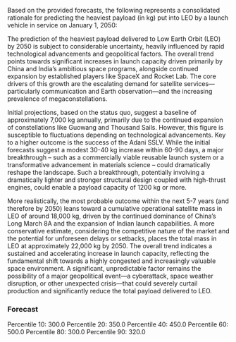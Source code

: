 Based on the provided forecasts, the following represents a consolidated rationale for predicting the heaviest payload (in kg) put into LEO by a launch vehicle in service on January 1, 2050:

The prediction of the heaviest payload delivered to Low Earth Orbit (LEO) by 2050 is subject to considerable uncertainty, heavily influenced by rapid technological advancements and geopolitical factors. The overall trend points towards significant increases in launch capacity driven primarily by China and India’s ambitious space programs, alongside continued expansion by established players like SpaceX and Rocket Lab.  The core drivers of this growth are the escalating demand for satellite services—particularly communication and Earth observation—and the increasing prevalence of megaconstellations.

Initial projections, based on the status quo, suggest a baseline of approximately 7,000 kg annually, primarily due to the continued expansion of constellations like Guowang and Thousand Sails. However, this figure is susceptible to fluctuations depending on technological advancements. Key to a higher outcome is the success of the Adani SSLV. While the initial forecasts suggest a modest 30-40 kg increase within 60-90 days, a major breakthrough – such as a commercially viable reusable launch system or a transformative advancement in materials science – could dramatically reshape the landscape. Such a breakthrough, potentially involving a dramatically lighter and stronger structural design coupled with high-thrust engines, could enable a payload capacity of 1200 kg or more. 

More realistically, the most probable outcome within the next 5-7 years (and therefore by 2050) leans toward a cumulative operational satellite mass in LEO of around 18,000 kg, driven by the continued dominance of China’s Long March 8A and the expansion of Indian launch capabilities. A more conservative estimate, considering the competitive nature of the market and the potential for unforeseen delays or setbacks, places the total mass in LEO at approximately 22,000 kg by 2050.  The overall trend indicates a sustained and accelerating increase in launch capacity, reflecting the fundamental shift towards a highly congested and increasingly valuable space environment. A significant, unpredictable factor remains the possibility of a major geopolitical event—a cyberattack, space weather disruption, or other unexpected crisis—that could severely curtail production and significantly reduce the total payload delivered to LEO.

### Forecast

Percentile 10: 300.0
Percentile 20: 350.0
Percentile 40: 450.0
Percentile 60: 500.0
Percentile 80: 300.0
Percentile 90: 320.0